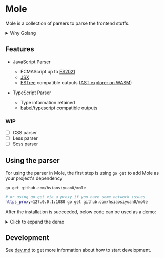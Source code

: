 # Mole

Mole is a collection of parsers to parse the frontend stuffs.

<details>
  <summary>Why Golang</summary>

~~A little bit explanation is good for why Golang is preferred in this project. Nowadays, a programming language is not only the grammar things, it's consist of runtime, stdlib, 3rd-party modules and a healthy community, all these are out-of-box by using Golang, more specifically:~~

- ~~Golang is productive, its simplicity philosophy(something like Grammar and Garbage-collection) saves more time to the functionalities themselves.~~
- ~~the functionalities like lint and bundle maybe needed to run as web services while Golang has been proved by many impressive projects such k8s that it's good at service things.~~

Fine, just all because I'm too fool to use a fancy language

</details>

## Features

- JavaScript Parser

  - ECMAScript up to [ES2021](https://262.ecma-international.org/12.0/)
  - [JSX](https://github.com/facebook/jsx)
  - [ESTree](https://github.com/estree/estree) compatible outputs ([AST explorer on WASM](http://blog.thehardways.me/mole-is-more/#/))

- TypeScript Parser

  - Type information retained
  - [babel/typescript](https://babeljs.io/docs/en/babel-types#typescript) compatible outputs

### WIP

- [ ] CSS parser
- [ ] Less parser
- [ ] Scss parser

## Using the parser

For using the parser in Mole, the first step is using `go get` to add Mole as your project's dependency

```bash
go get github.com/hsiaosiyuan0/mole

# or using go get via a proxy if you have some network issues
https_proxy=127.0.0.1:1080 go get github.com/hsiaosiyuan0/mole
```

After the installation is succeeded, below code can be used as a demo:

<details>
  <summary>Click to expand the demo</summary>

```go
package main

import (
  "bytes"
  "encoding/json"
  "fmt"
  "log"

  "github.com/hsiaosiyuan0/mole/ecma/estree"
  "github.com/hsiaosiyuan0/mole/ecma/parser"
  "github.com/hsiaosiyuan0/mole/span"
)

func main() {
  // imitate the source code you want to parse
  code := `console.log("hello world")`

  // create a Source instance to handle to the source code
  s := span.NewSource("", code)

  // create a parser, here we use the default options
  opts := parser.NewParserOpts()
  p := parser.NewParser(s, opts)

  // inform the parser do its parsing process
  ast, err := p.Prog()
  if err != nil {
    log.Fatal(err)
  }

  // by default the parsed AST is not the ESTree form because the latter has a little redundancy,
  // however Mole supports to convert its AST to ESTree by using the `estree.ConvertProg` function
  b, err := json.Marshal(estree.ConvertProg(ast.(*parser.Prog), estree.NewConvertCtx(p)))
  if err != nil {
    log.Fatal(err)
  }

  // below is nothing new, we just print the ESTree in JSON form
  var out bytes.Buffer
  json.Indent(&out, b, "", "  ")
  fmt.Println(out.String())
}
```

The produced AST can be consumed by the ast-walker in Mole, more runnable demos see [mole-demo](https://github.com/hsiaosiyuan0/mole-demo)

</details>

## Development

See [dev.md](/docs/dev.md) to get more information about how to start development.

